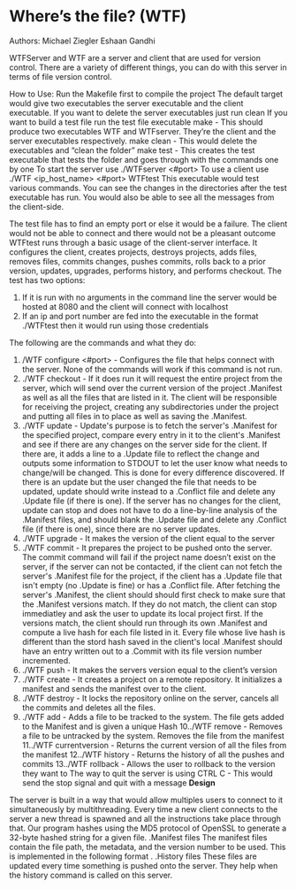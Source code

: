 # Where’s the file? (WTF)

Authors:
Michael Ziegler
Eshaan Gandhi

WTFServer and WTF are a server and client that are used for version control. There are a variety
of different things, you can do with this server in terms of file version control.

How to Use:
Run the Makefile first to compile the project
The default target would give two executables the server executable and the client executable.
If you want to delete the server executables just run clean
If you want to build a test file run the test file executable
make - This should produce two executables WTF and WTFserver. They’re the client and the
server executables respectively.
make clean - This would delete the executables and “clean the folder”
make test - This creates the test executable that tests the folder and goes through with the
commands one by one
To start the server use
./WTFserver <#port>
To use a client use
./WTF <ip_host_name> <#port>
WTFtest
This executable would test various commands. You can see the changes in the directories after
the test executable has run. You would also be able to see all the messages from the client-side.


The test file has to find an empty port or else it would be a failure. The client would not be able
to connect and there would not be a pleasant outcome
WTFtest runs through a basic usage of the client-server interface. It configures the client,
creates projects, destroys projects, adds files, removes files, commits changes, pushes
commits, rolls back to a prior version, updates, upgrades, performs history, and performs
checkout.
The test has two options:

1. If it is run with no arguments in the command line the server would be hosted at 8080 and
    the client will connect with localhost
2. If an ip and port number are fed into the executable in the format ./WTFtest <ip> <port>
    then it would run using those credentials


The following are the commands and what they do:
1. /WTF configure <iphost> <#port> - Configures the file that helps connect with the
server. None of the commands will work if this command is not run.
2. ./WTF checkout <project name> - If it does run it will request the entire project from the
server, which will send over the current version of the project .Manifest as well as all the
files that are listed in it. The client will be responsible for receiving the project, creating
any subdirectories under the project and putting all files in to place as well as saving the
.Manifest.
3. ./WTF update <project name> - Update's purpose is to fetch the server's .Manifest for the
specified project, compare every entry in it to the client's .Manifest and see if there are
any changes on the server side for the client. If there are, it adds a line to a .Update file to
reflect the change and outputs some information to STDOUT to let the user know what
needs to change/will be changed. This is done for every difference discovered. If there is
an update but the user changed the file that needs to be updated, update should write
instead to a .Conflict file and delete any .Update file (if there is one). If the server has no
changes for the client, update can stop and does not have to do a line-by-line analysis of
the .Manifest files, and should blank the .Update file and delete any .Conflict file (if there
is one), since there are no server updates.
4. ./WTF upgrade <project name> - It makes the version of the client equal to the server
5. ./WTF commit <project name> - It prepares the project to be pushed onto the server. The
    commit command will fail if the project name doesn’t exist on the server, if the server
    can not be contacted, if the client can not fetch the server's .Manifest file for the project,
    if the client has a .Update file that isn't empty (no .Update is fine) or has a .Conflict file.
    After fetching the server's .Manifest, the client should should first check to make sure
    that the .Manifest versions match. If they do not match, the client can stop immediatley
    and ask the user to update its local project first. If the versions match, the client should
    run through its own .Manifest and compute a live hash for each file listed in it. Every file
    whose live hash is different than the stord hash saved in the client's local .Manifest
    should have an entry written out to a .Commit with its file version number incremented.
6. ./WTF push <project name> - It makes the servers version equal to the client’s version
7. ./WTF create <project name> - It creates a project on a remote repository. It initializes a
    manifest and sends the manifest over to the client.
8. ./WTF destroy <project name> - It locks the repository online on the server, cancels all
    the commits and deletes all the files.
9. ./WTF add <project name> <filename> - Adds a file to be tracked to the system. The file
    gets added to the Manifest and is given a unique Hash
10../WTF remove <project name> <filename> - Removes a file to be untracked by the
    system. Removes the file from the manifest
11../WTF currentversion <projectname> - Returns the current version of all the files from
    the manifest
12../WTF history <project name> - Returns the history of all the pushes and commits
13../WTF rollback <project name> <version> - Allows the user to rollback to the version
    they want to
The way to quit the server is using CTRL C - This would send the stop signal and quit with a
message
**Design**


The server is built in a way that would allow multiples users to connect to it simultaneously by
multithreading. Every time a new client connects to the server a new thread is spawned and all
the instructions take place through that.
Our program hashes using the MD5 protocol of OpenSSL to generate a 32-byte hashed string for a given
file.
.Manifest files
The manifest files contain the file path, the metadata, and the version number to be used. This is
implemented in the following format <file path> <file hash> <version number>.
.History files
These files are updated every time something is pushed onto the server. They help when the
history command is called on this server.


